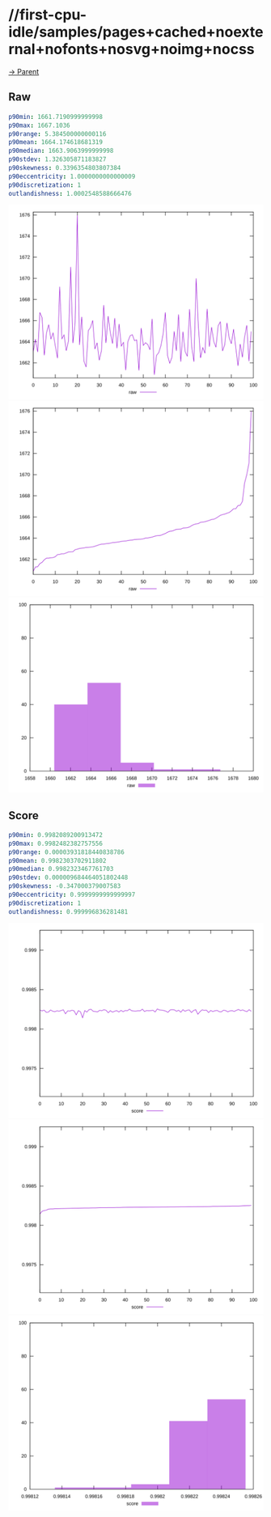 
# //first-cpu-idle/samples/pages+cached+noexternal+nofonts+nosvg+noimg+nocss

[→ Parent](../..)


## Raw


```yaml
p90min: 1661.7190999999998
p90max: 1667.1036
p90range: 5.384500000000116
p90mean: 1664.174618681319
p90median: 1663.9063999999998
p90stdev: 1.326305871183827
p90skewness: 0.3396354803807384
p90eccentricity: 1.0000000000000009
p90discretization: 1
outlandishness: 1.0002548588666476

```

![PLOT: raw-values](./raw/values.svg)![PLOT: raw-sorted](./raw/sorted.svg)![PLOT: raw-histogram](./raw/histogram.svg)
## Score


```yaml
p90min: 0.9982089200913472
p90max: 0.9982482382757556
p90range: 0.00003931818440838786
p90mean: 0.9982303702911802
p90median: 0.9982323467761703
p90stdev: 0.000009684464051802448
p90skewness: -0.347000379007583
p90eccentricity: 0.9999999999999997
p90discretization: 1
outlandishness: 0.999996836281481

```

![PLOT: score-values](./score/values.svg)![PLOT: score-sorted](./score/sorted.svg)![PLOT: score-histogram](./score/histogram.svg)